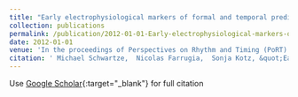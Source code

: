 ```yaml
---
title: "Early electrophysiological markers of formal and temporal predictability"
collection: publications
permalink: /publication/2012-01-01-Early-electrophysiological-markers-of-formal-and-temporal-predictability
date: 2012-01-01
venue: 'In the proceedings of Perspectives on Rhythm and Timing (PoRT)'
citation: ' Michael Schwartze,  Nicolas Farrugia,  Sonja Kotz, &quot;Early electrophysiological markers of formal and temporal predictability.&quot; In the proceedings of Perspectives on Rhythm and Timing (PoRT), 2012.'
---
```

Use [Google Scholar](https://scholar.google.com/scholar?q=Early+electrophysiological+markers+of+formal+and+temporal+predictability){:target="_blank"} for full citation